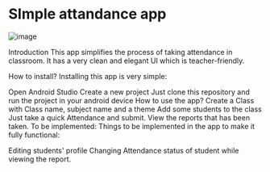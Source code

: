 # SImple attandance app

![image](https://github.com/drondivya10/SImple-attandance-app/assets/127487302/71965863-da21-45bb-b8ef-b0562552bdbe)


Introduction
This app simplifies the process of taking attendance in classroom. It has a very clean and elegant UI which is teacher-friendly.

How to install?
Installing this app is very simple:

Open Android Studio
Create a new project
Just clone this repository and run the project in your android device
How to use the app?
Create a Class with Class name, subject name and a theme
Add some students to the class
Just take a quick Attendance and submit.
View the reports that has been taken.
To be implemented:
Things to be implemented in the app to make it fully functional:

Editing students' profile
Changing Attendance status of student while viewing the report.
